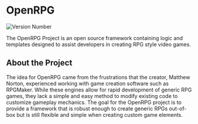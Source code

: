 # OpenRPG
![Version Number](https://img.shields.io/badge/version-v0.1.0--dev-blue.svg)

The OpenRPG Project is an open source framework containing logic and templates designed to assist developers in creating RPG style video games. 

## About the Project

The idea for OpenRPG came from the frustrations that the creator, Matthew Norton, experienced working with game creation software such as RPGMaker. While these engines allow for rapid development of generic RPG games, they lack a simple and easy method to modify existing code to customize gameplay mechanics. The goal for the OpenRPG project is to provide a framework that is robust enough to create generic RPGs out-of-box but is still flexible and simple when creating custom game elements. 
